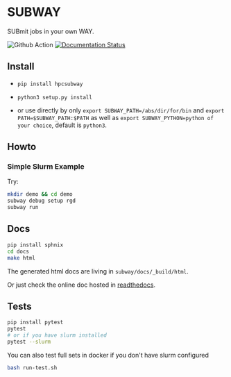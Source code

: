 SUBWAY
========

SUBmit jobs in your own WAY.

![Github Action](https://github.com/Rails-on-HPC/subway/workflows/tests/badge.svg)
[![Documentation Status](https://readthedocs.org/projects/subway/badge/?version=latest)](https://subway.readthedocs.io/en/latest/?badge=latest)


## Install

* `pip install hpcsubway`

* `python3 setup.py install`

* or use directly by only `export SUBWAY_PATH=/abs/dir/for/bin` and
`export PATH=$SUBWAY_PATH:$PATH` as well as `export SUBWAY_PYTHON=python of your choice`, 
default is `python3`.


## Howto

### Simple Slurm Example

Try:

```bash
mkdir demo && cd demo
subway debug setup rgd
subway run
```

## Docs

```bash
pip install sphnix
cd docs
make html
```

The generated html docs are living in ``subway/docs/_build/html``.

Or just check the online doc hosted in [readthedocs](https://subway.readthedocs.io/).

## Tests

```bash
pip install pytest
pytest
# or if you have slurm installed
pytest --slurm
```

You can also test full sets in docker if you don't have slurm configured

```bash
bash run-test.sh
```